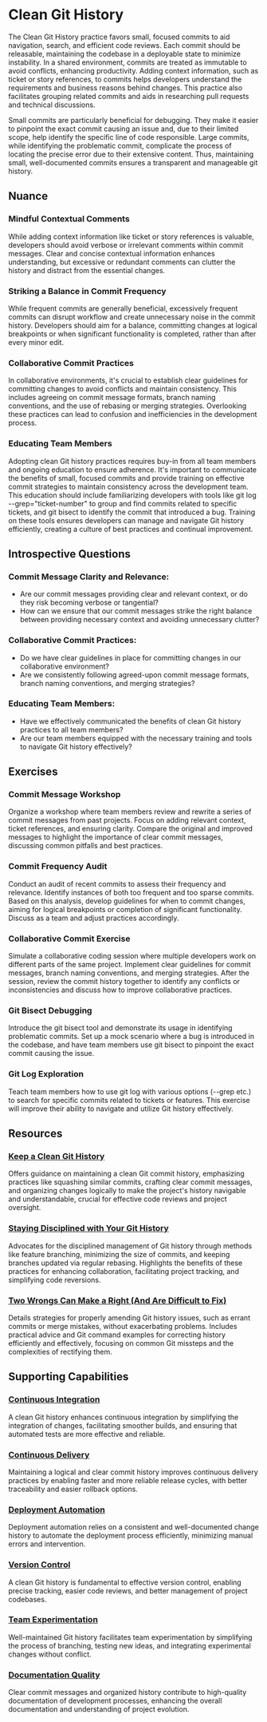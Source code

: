 # Clean Git History

The Clean Git History practice favors small, focused commits to aid navigation, search, and efficient code reviews. Each commit should be releasable, maintaining the codebase in a deployable state to minimize instability. In a shared environment, commits are treated as immutable to avoid conflicts, enhancing productivity. Adding context information, such as ticket or story references, to commits helps developers understand the requirements and business reasons behind changes. This practice also facilitates grouping related commits and aids in researching pull requests and technical discussions.

Small commits are particularly beneficial for debugging. They make it easier to pinpoint the exact commit causing an issue and, due to their limited scope, help identify the specific line of code responsible. Large commits, while identifying the problematic commit, complicate the process of locating the precise error due to their extensive content. Thus, maintaining small, well-documented commits ensures a transparent and manageable git history.

## Nuance

### Mindful Contextual Comments

While adding context information like ticket or story references is valuable, developers should avoid verbose or irrelevant comments within commit messages.
Clear and concise contextual information enhances understanding, but excessive or redundant comments can clutter the history and distract from the essential changes.

### Striking a Balance in Commit Frequency

While frequent commits are generally beneficial, excessively frequent commits can disrupt workflow and create unnecessary noise in the commit history.
Developers should aim for a balance, committing changes at logical breakpoints or when significant functionality is completed, rather than after every minor edit.

### Collaborative Commit Practices

In collaborative environments, it's crucial to establish clear guidelines for committing changes to avoid conflicts and maintain consistency.
This includes agreeing on commit message formats, branch naming conventions, and the use of rebasing or merging strategies.
Overlooking these practices can lead to confusion and inefficiencies in the development process.

### Educating Team Members

Adopting clean Git history practices requires buy-in from all team members and ongoing education to ensure adherence.
It's important to communicate the benefits of small, focused commits and provide training on effective commit strategies to maintain consistency across the development team.
This education should include familiarizing developers with tools like git log --grep="ticket-number" to group and find commits related to specific tickets, and git bisect to identify the commit that introduced a bug.
Training on these tools ensures developers can manage and navigate Git history efficiently, creating a culture of best practices and continual improvement.

## Introspective Questions

### Commit Message Clarity and Relevance:

* Are our commit messages providing clear and relevant context, or do they risk becoming verbose or tangential?
* How can we ensure that our commit messages strike the right balance between providing necessary context and avoiding unnecessary clutter?

### Collaborative Commit Practices:

* Do we have clear guidelines in place for committing changes in our collaborative environment?
* Are we consistently following agreed-upon commit message formats, branch naming conventions, and merging strategies?

### Educating Team Members:

* Have we effectively communicated the benefits of clean Git history practices to all team members?
* Are our team members equipped with the necessary training and tools to navigate Git history effectively?

## Exercises

### Commit Message Workshop

Organize a workshop where team members review and rewrite a series of commit messages from past projects.
Focus on adding relevant context, ticket references, and ensuring clarity.
Compare the original and improved messages to highlight the importance of clear commit messages, discussing common pitfalls and best practices.

### Commit Frequency Audit

Conduct an audit of recent commits to assess their frequency and relevance.
Identify instances of both too frequent and too sparse commits.
Based on this analysis, develop guidelines for when to commit changes, aiming for logical breakpoints or completion of significant functionality.
Discuss as a team and adjust practices accordingly.

### Collaborative Commit Exercise

Simulate a collaborative coding session where multiple developers work on different parts of the same project.
Implement clear guidelines for commit messages, branch naming conventions, and merging strategies. After the session, review the commit history together to identify any conflicts or inconsistencies and discuss how to improve collaborative practices.

### Git Bisect Debugging

Introduce the git bisect tool and demonstrate its usage in identifying problematic commits.
Set up a mock scenario where a bug is introduced in the codebase, and have team members use git bisect to pinpoint the exact commit causing the issue.

### Git Log Exploration

Teach team members how to use git log with various options (--grep etc.) to search for specific commits related to tickets or features.
This exercise will improve their ability to navigate and utilize Git history effectively.

## Resources

### [Keep a Clean Git History](https://simplabs.com/blog/2021/05/26/keeping-a-clean-git-history/)
Offers guidance on maintaining a clean Git commit history, emphasizing practices like squashing similar commits, crafting clear commit messages, and organizing changes logically to make the project's history navigable and understandable, crucial for effective code reviews and project oversight.

### [Staying Disciplined with Your Git History](https://8thlight.com/blog/makis-otman/2015/07/08/git-disciplined.html)
Advocates for the disciplined management of Git history through methods like feature branching, minimizing the size of commits, and keeping branches updated via regular rebasing. Highlights the benefits of these practices for enhancing collaboration, facilitating project tracking, and simplifying code reversions.

### [Two Wrongs Can Make a Right (And Are Difficult to Fix)](https://github.com/97-things/97-things-every-programmer-should-know/tree/master/en/thing_86)
Details strategies for properly amending Git history issues, such as errant commits or merge mistakes, without exacerbating problems. Includes practical advice and Git command examples for correcting history efficiently and effectively, focusing on common Git missteps and the complexities of rectifying them.

<!-- ## Related Practices -->

<!-- TODO: insert a list of [linked practices](/practices) that relate to this practice. For each item, give a brief explanation of how the linked practice supports / relates to this practice. Also categorize each linked practices as one of the following: Enables, Requires, Improves -->

## Supporting Capabilities

### [Continuous Integration](https://dora.dev/devops-capabilities/technical/continuous-integration/)
A clean Git history enhances continuous integration by simplifying the integration of changes, facilitating smoother builds, and ensuring that automated tests are more effective and reliable.

### [Continuous Delivery](https://dora.dev/devops-capabilities/technical/continuous-delivery/)
Maintaining a logical and clear commit history improves continuous delivery practices by enabling faster and more reliable release cycles, with better traceability and easier rollback options.

### [Deployment Automation](https://dora.dev/devops-capabilities/technical/deployment-automation/)
Deployment automation relies on a consistent and well-documented change history to automate the deployment process efficiently, minimizing manual errors and intervention.

### [Version Control](/capabilities/tech/version-control.md)
A clean Git history is fundamental to effective version control, enabling precise tracking, easier code reviews, and better management of project codebases.

### [Team Experimentation](https://dora.dev/devops-capabilities/process/team-experimentation/)
Well-maintained Git history facilitates team experimentation by simplifying the process of branching, testing new ideas, and integrating experimental changes without conflict.

### [Documentation Quality](https://dora.dev/devops-capabilities/process/documentation-quality/)
Clear commit messages and organized history contribute to high-quality documentation of development processes, enhancing the overall documentation and understanding of project evolution.
